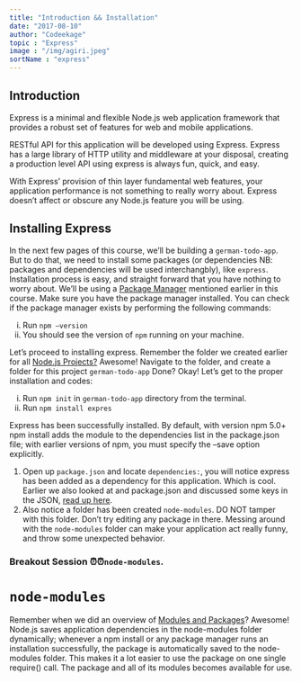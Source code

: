 ```yaml
---
title: "Introduction && Installation"
date: "2017-08-10"
author: "Codeekage"
topic : "Express"
image : "/img/agiri.jpeg"
sortName : "express"
---
```

<div id="express-introduction">
                        <h2 id="express"><i class="fa fa-link"></i>Introduction</h2>
                        <p>Express is a minimal and flexible Node.js web application framework that provides a robust
                            set of features for web and mobile applications.
                        </p>
                        <p>
                            RESTful API for this application will be developed using Express. Express has a large
                            library of HTTP utility and middleware at your disposal, creating a production level API
                            using express is always fun, quick, and easy.
                        </p>
                        <p>
                            With Express’ provision of thin layer fundamental web features, your application
                            performance is not something to really worry about. Express doesn’t affect or obscure any
                            Node.js feature you will be using.
                        </p>
                    </div>
                    <div id="express-installation">
                        <h2><i class="fa fa-link"></i> Installing Express</h2>
                        <p>
                            In the next few pages of this course, we’ll be building a <code>german-todo-app</code>. But
                            to do that,
                            we need to install some packages (or dependencies NB: packages and dependencies will be
                            used interchangbly), like <code>express</code>. Installation process is easy,
                            and straight
                            forward that you have nothing to worry about. We’ll be using a <a href="#npm-installation">Package
                                Manager</a> mentioned earlier in this course. Make sure you have the package manager
                            installed. You can check if the package manager exists by performing the following
                            commands:
                        </p>
                        <ol type="i">
                            <li>Run <code>npm –version</code></li>
                            <li>You should see the version of <code>npm</code> running on your machine. </li>
                        </ol>
                        <p>
                            Let’s proceed to installing express. Remember the folder we created earlier for all <a href="#node-projects">Node.js
                                Projects?</a>
                            Awesome! Navigate to the folder, and create a folder for this project <code>german-todo-app</code>
                            Done? Okay! Let’s get to the proper installation and codes:
                        </p>
                        <ol type="i">
                            <li>Run <code>npm init</code> in <code>german-todo-app</code> directory from the terminal.</li>
                            <li>Run <code>npm install expres</code></li>
                        </ol>
                        <p>
                            Express has been successfully installed. By default, with version npm 5.0+ npm
                            install adds the module to the dependencies list in the package.json file; with earlier
                            versions of npm, you must specify the –save option explicitly.
                        </p>
                        <ol>
                            <li>Open up <code>package.json</code> and locate <code>dependencies:</code>, you will
                                notice express has
                                been added as a dependency for this application. Which is cool. Earlier we also looked
                                at
                                and package.json and discussed some keys in the JSON, <a href="#package-json">read up
                                    here</a>. </li>

<li>
                                Also notice a folder has been created <code>node-modules</code>. DO NOT tamper with
                                this folder.
                                Don’t try editing any package in there. Messing around with the <code>node-modules</code>
                                folder can
                                make your application act really funny, and throw some unexpected behavior.
                            </li>
                        </ol>
                        <h3>Breakout Session ⏰⏰<code>node-modules</code>. </h3>
                                            <div id="node-modules">
                        <h1><i class="fa fa-link"></i> <code>node-modules</code></h1>
                        <p>Remember when we did an overview of <a href="#package-vs-modules">Modules and Packages</a>?
                            Awesome! Node.js saves application
                            dependencies in the node-modules folder dynamically; whenever a npm install or any package
                            manager runs an installation successfully, the package is automatically saved to the
                            node-modules folder. This makes it a lot easier to use the package on one single require()
                            call. The package and all of its modules becomes available for use. </p>
                    </div>
                    </div>